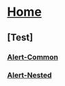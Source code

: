 # [Home](index.md)
## [Test]
### [Alert-Common](Test/Alert_Common.md)
### [Alert-Nested](Test/Alert_Nested.md)